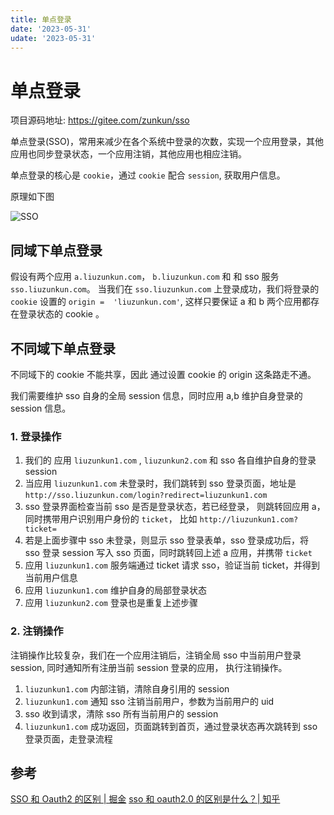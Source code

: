 ```yaml
---
title: 单点登录
date: '2023-05-31'
udate: '2023-05-31'
---
```


# 单点登录

项目源码地址: https://gitee.com/zunkun/sso

单点登录(SSO)，常用来减少在各个系统中登录的次数，实现一个应用登录，其他应用也同步登录状态，一个应用注销，其他应用也相应注销。

单点登录的核心是 `cookie`，通过 `cookie` 配合 `session`, 获取用户信息。

原理如下图

![SSO](/img/sso.jpg)

## 同域下单点登录

假设有两个应用 `a.liuzunkun.com`， `b.liuzunkun.com` 和 和 sso 服务 `sso.liuzunkun.com`。 当我们在 `sso.liuzunkun.com` 上登录成功，我们将登录的 `cookie` 设置的 `origin =  'liuzunkun.com'`, 这样只要保证 a 和 b 两个应用都存在登录状态的 cookie 。

## 不同域下单点登录

不同域下的 cookie 不能共享，因此 通过设置 cookie 的 origin 这条路走不通。

我们需要维护 sso 自身的全局 session 信息，同时应用 a,b 维护自身登录的 session 信息。

### 1. 登录操作

1. 我们的 应用 `liuzunkun1.com` , `liuzunkun2.com` 和 sso 各自维护自身的登录 session
2. 当应用 `liuzunkun1.com` 未登录时，我们跳转到 sso 登录页面，地址是 `http://sso.liuzunkun.com/login?redirect=liuzunkun1.com`
3. sso 登录界面检查当前 sso 是否是登录状态，若已经登录， 则跳转回应用 a，同时携带用户识别用户身份的 `ticket`， 比如 `http://liuzunkun1.com?ticket=`
4. 若是上面步骤中 sso 未登录，则显示 sso 登录表单，sso 登录成功后，将 sso 登录 session 写入 sso 页面，同时跳转回上述 a 应用，并携带 `ticket`
5. 应用 `liuzunkun1.com` 服务端通过 ticket 请求 sso，验证当前 ticket，并得到当前用户信息
6. 应用 `liuzunkun1.com` 维护自身的局部登录状态
7. 应用 `liuzunkun2.com` 登录也是重复上述步骤

### 2. 注销操作

注销操作比较复杂，我们在一个应用注销后，注销全局 sso 中当前用户登录 session, 同时通知所有注册当前 session 登录的应用， 执行注销操作。

1.  `liuzunkun1.com` 内部注销，清除自身引用的 session
2.  `liuzunkun1.com` 通知 sso 注销当前用户，参数为当前用户的 uid
3.  sso 收到请求，清除 sso 所有当前用户的 session
4.  `liuzunkun1.com` 成功返回，页面跳转到首页，通过登录状态再次跳转到 sso 登录页面，走登录流程

## 参考

[SSO 和 Oauth2 的区别 | 掘金](https://juejin.cn/post/7128960112743415845)
[sso 和 oauth2.0 的区别是什么？| 知乎](https://www.zhihu.com/question/53191860)
